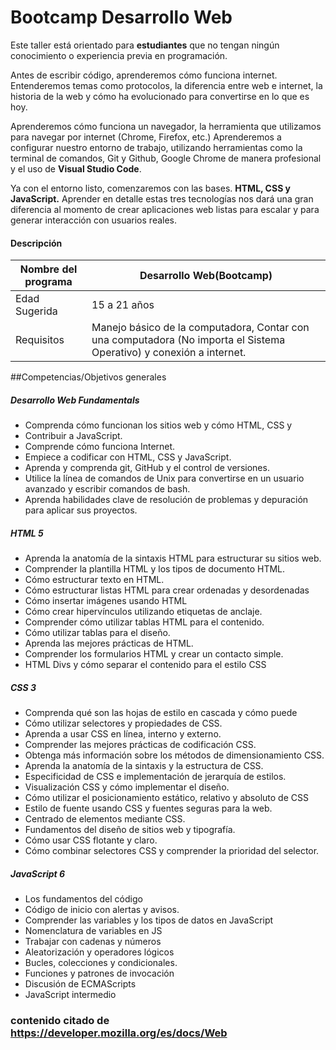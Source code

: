 # Bootcamp Desarrollo Web

Este taller está orientado para **estudiantes** que no tengan ningún conocimiento o experiencia previa en programación.

Antes de escribir código, aprenderemos cómo funciona internet. Entenderemos temas como protocolos, la diferencia entre web e internet, la historia de la web y cómo ha evolucionado para convertirse en lo que es hoy.

Aprenderemos cómo funciona un navegador, la herramienta que utilizamos para navegar por internet (Chrome, Firefox, etc.) Aprenderemos a configurar nuestro entorno de trabajo, utilizando herramientas como la terminal de comandos, Git y Github, Google Chrome de manera profesional y el uso de **Visual Studio Code**.

Ya con el entorno listo, comenzaremos con las bases. **HTML, CSS y JavaScript.** Aprender en detalle estas tres tecnologías nos dará una gran diferencia al momento de crear aplicaciones web listas para escalar y para generar interacción con usuarios reales.


#### Descripción

|Nombre del programa     |  Desarrollo Web(Bootcamp) |
| ------------ | ------------ | 
|Edad Sugerida  |  15 a 21 años|
|  Requisitos |Manejo básico de la computadora, Contar con una computadora (No importa el Sistema Operativo) y conexión a internet.   |

##Competencias/Objetivos generales


##### Desarrollo Web Fundamentals

- Comprenda cómo funcionan los sitios web y cómo HTML, CSS y
- Contribuir a JavaScript.
- Comprende cómo funciona Internet.
- Empiece a codificar con HTML, CSS y JavaScript.
- Aprenda y comprenda git, GitHub y el control de versiones.
- Utilice la línea de comandos de Unix para convertirse en un usuario avanzado y escribir comandos de bash.
- Aprenda habilidades clave de resolución de problemas y depuración para aplicar sus proyectos.

##### HTML 5
- Aprenda la anatomía de la sintaxis HTML para estructurar su sitios web.
- Comprender la plantilla HTML y los tipos de documento HTML.
- Cómo estructurar texto en HTML.
- Cómo estructurar listas HTML para crear ordenadas y desordenadas
- Cómo insertar imágenes usando HTML
- Cómo crear hipervínculos utilizando etiquetas de anclaje.
- Comprender cómo utilizar tablas HTML para el contenido.
- Cómo utilizar tablas para el diseño.
- Aprenda las mejores prácticas de HTML.
- Comprender los formularios HTML y crear un contacto simple.
- HTML Divs y cómo separar el contenido para el estilo CSS

##### CSS 3
- Comprenda qué son las hojas de estilo en cascada y cómo puede
- Cómo utilizar selectores y propiedades de CSS.
- Aprenda a usar CSS en línea, interno y externo.
- Comprender las mejores prácticas de codificación CSS.
- Obtenga más información sobre los métodos de dimensionamiento CSS.
- Aprenda la anatomía de la sintaxis y la estructura de CSS.
- Especificidad de CSS e implementación de jerarquía de estilos.
- Visualización CSS y cómo implementar el diseño.
- Cómo utilizar el posicionamiento estático, relativo y absoluto de CSS
- Estilo de fuente usando CSS y fuentes seguras para la web.
- Centrado de elementos mediante CSS.
- Fundamentos del diseño de sitios web y tipografía.
- Cómo usar CSS flotante y claro.
- Cómo combinar selectores CSS y comprender la prioridad del selector.

##### JavaScript 6

- Los fundamentos del código
- Código de inicio con alertas y avisos.
- Comprender las variables y los tipos de datos en JavaScript
- Nomenclatura de variables en JS
- Trabajar con cadenas y números
- Aleatorización y operadores lógicos
- Bucles, colecciones y condicionales.
- Funciones y patrones de invocación
- Discusión de ECMAScripts
- JavaScript intermedio


### contenido citado de https://developer.mozilla.org/es/docs/Web
